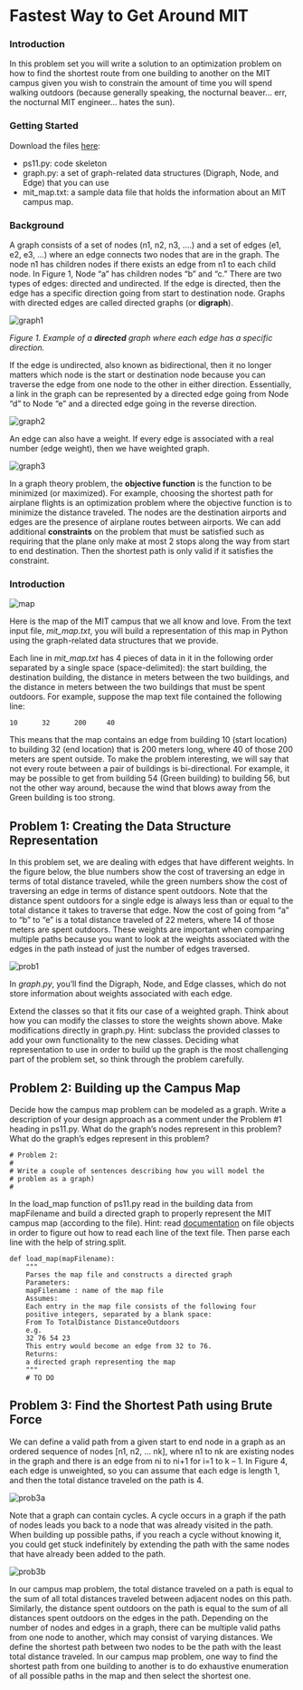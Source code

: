 
# Fastest Way to Get Around MIT

### Introduction

In this problem set you will write a solution to an optimization problem on how to find the
shortest route from one building to another on the MIT campus given you wish to constrain the
amount of time you will spend walking outdoors (because generally speaking, the nocturnal
beaver... err, the nocturnal MIT engineer... hates the sun).

### Getting Started

Download the files [here]:

[here]: http://ocw.mit.edu/courses/electrical-engineering-and-computer-science/6-00sc-introduction-to-computer-science-and-programming-spring-2011/unit-3/lecture-24-avoiding-statistical-fallacies/ps11.zip

* ps11.py: code skeleton
* graph.py: a set of graph-related data structures (Digraph, Node, and Edge) that you can use
* mit_map.txt: a sample data file that holds the information about an MIT campus map.

### Background

A graph consists of a set of nodes (n1, n2, n3, ....) and a set of edges (e1, e2, e3, ...) where an edge
connects two nodes that are in the graph. The node n1 has children nodes if there exists an edge
from n1 to each child node. In Figure 1, Node “a” has children nodes “b” and “c.”
There are two types of edges: directed and undirected. If the edge is directed, then the edge has a
specific direction going from start to destination node. Graphs with directed edges are called
directed graphs (or **digraph**).

![graph1](graph1.gif)

*Figure 1. Example of a __directed__ graph where each edge has a specific direction.*

If the edge is undirected, also known as bidirectional, then it no longer matters which node is the
start or destination node because you can traverse the edge from one node to the other in either
direction. Essentially, a link in the graph can be represented by a directed edge going from Node
“d” to Node “e” and a directed edge going in the reverse direction.

![graph2](graph2.gif "Figure 2. Example of an undirected graph where each edge is bidirectional.")

An edge can also have a weight. If every edge is associated with a real number (edge weight),
then we have weighted graph.

![graph3](graph3.gif "Figure 3. Example of an weighted graph where each edge has a weight associated with it.")

In a graph theory problem, the **objective function** is the function to be minimized (or
maximized). For example, choosing the shortest path for airplane flights is an optimization
problem where the objective function is to minimize the distance traveled. The nodes are the
destination airports and edges are the presence of airplane routes between airports. We can add
additional **constraints** on the problem that must be satisfied such as requiring that the plane only
make at most 2 stops along the way from start to end destination. Then the shortest path is only
valid if it satisfies the constraint.

### Introduction

![map](map.gif)

Here is the map of the MIT campus that we all know and love. From the text input file,
*mit_map.txt*, you will build a representation of this map in Python using the graph-related data
structures that we provide.

Each line in *mit_map.txt* has 4 pieces of data in it in the following order separated by a single
space (space-delimited): the start building, the destination building, the distance in meters
between the two buildings, and the distance in meters between the two buildings that must be
spent outdoors. For example, suppose the map text file contained the following line:

    10      32      200     40

This means that the map contains an edge from building 10 (start location) to building 32 (end
location) that is 200 meters long, where 40 of those 200 meters are spent outside.
To make the problem interesting, we will say that not every route between a pair of buildings is
bi-directional. For example, it may be possible to get from building 54 (Green building) to
building 56, but not the other way around, because the wind that blows away from the Green
building is too strong.

## Problem 1: Creating the Data Structure Representation

In this problem set, we are dealing with edges that have different weights. In the figure below,
the blue numbers show the cost of traversing an edge in terms of total distance traveled, while
the green numbers show the cost of traversing an edge in terms of distance spent outdoors. Note
that the distance spent outdoors for a single edge is always less than or equal to the total distance
it takes to traverse that edge. Now the cost of going from “a” to “b” to “e” is a total distance
traveled of 22 meters, where 14 of those meters are spent outdoors. These weights are important
when comparing multiple paths because you want to look at the weights associated with the
edges in the path instead of just the number of edges traversed.

![prob1](prob1.gif)

In *graph.py*, you’ll find the Digraph, Node, and Edge classes, which do not store information
about weights associated with each edge.

Extend the classes so that it fits our case of a weighted graph. Think about how you can modify
the classes to store the weights shown above. Make modifications directly in graph.py. Hint:
subclass the provided classes to add your own functionality to the new classes. Deciding what
representation to use in order to build up the graph is the most challenging part of the problem
set, so think through the problem carefully.

## Problem 2: Building up the Campus Map

Decide how the campus map problem can be modeled as a graph. Write a description of your
design approach as a comment under the Problem #1 heading in ps11.py. What do the graph’s
nodes represent in this problem? What do the graph’s edges represent in this problem?

    # Problem 2:
    #
    # Write a couple of sentences describing how you will model the
    # problem as a graph)
    #

In the load_map function of ps11.py read in the building data from mapFilename and build a
directed graph to properly represent the MIT campus map (according to the file). Hint: read
[documentation] on file objects in order to figure out how to read each line of the text file. Then
parse each line with the help of string.split.

[documentation]: http://docs.python.org/tutorial/inputoutput.html#reading-and-writing-files
    
    def load_map(mapFilename):
        """
        Parses the map file and constructs a directed graph
        Parameters:
        mapFilename : name of the map file
        Assumes:
        Each entry in the map file consists of the following four
        positive integers, separated by a blank space:
        From To TotalDistance DistanceOutdoors
        e.g.
        32 76 54 23
        This entry would become an edge from 32 to 76.
        Returns:
        a directed graph representing the map
        """
        # TO DO

## Problem 3: Find the Shortest Path using Brute Force

We can define a valid path from a given start to end node in a graph as an ordered sequence of
nodes [n1, n2, ... nk], where n1 to nk are existing nodes in the graph and there is an edge from ni to
ni+1 for i=1 to k – 1. In Figure 4, each edge is unweighted, so you can assume that each edge is
length 1, and then the total distance traveled on the path is 4.

![prob3a](prob3a.gif "Figure 4. Example of a path from start to end node.")

Note that a graph can contain cycles. A cycle occurs in a graph if the path of nodes leads you
back to a node that was already visited in the path. When building up possible paths, if you reach
a cycle without knowing it, you could get stuck indefinitely by extending the path with the same
nodes that have already been added to the path.

![prob3b](prob3b.gif "Figure 5. Example of a cycle in a graph.")

In our campus map problem, the total distance traveled on a path is equal to the sum of all total
distances traveled between adjacent nodes on this path. Similarly, the distance spent outdoors
on the path is equal to the sum of all distances spent outdoors on the edges in the path.
Depending on the number of nodes and edges in a graph, there can be multiple valid paths from
one node to another, which may consist of varying distances. We define the shortest path
between two nodes to be the path with the least total distance traveled. In our campus map
problem, one way to find the shortest path from one building to another is to do exhaustive
enumeration of all possible paths in the map and then select the shortest one.

